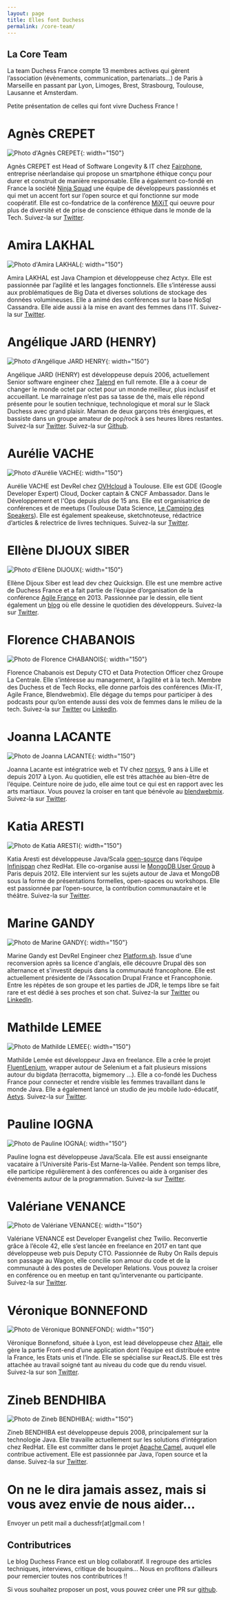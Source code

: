 ```yaml
---
layout: page
title: Elles font Duchess
permalink: /core-team/
---
```


## La Core Team
La team Duchess France compte 13 membres actives qui gèrent l’association (évènements, communication, partenariats…) de Paris à Marseille en passant par Lyon, Limoges, Brest, Strasbourg, Toulouse, Lausanne et Amsterdam.

Petite présentation de celles qui font vivre Duchess France !

# Agnès CREPET
![Photo d'Agnès CREPET](/assets/core-team/Agnes-Crepet-300x300.jpg){: width="150"}

Agnès CREPET est Head of Software Longevity & IT chez [Fairphone](https://www.fairphone.com/en/), entreprise néerlandaise qui propose un smartphone éthique conçu pour durer et construit de manière responsable.
Elle a également co-fondé en France la société [Ninja Squad](https://ninja-squad.fr/) une équipe de développeurs passionnés et qui met un accent fort sur l’open source et qui fonctionne sur mode coopératif.
Elle est  co-fondatrice de la conférence [MiXiT](https://mixitconf.org/en/) qui oeuvre pour plus de diversité et de prise de conscience éthique dans le monde de la Tech.
Suivez-la sur [Twitter](https://twitter.com/agnes_crepet).

# Amira LAKHAL
![Photo d'Amira LAKHAL](/assets/core-team/amira_lakhal.png){: width="150"}

Amira LAKHAL est Java Champion et développeuse chez Actyx.
Elle est passionnée par l’agilité et les langages fonctionnels.
Elle s’intéresse aussi aux problématiques de Big Data et diverses solutions de stockage des données volumineuses.
Elle a animé des conférences sur la base NoSql Cassandra.
Elle aide aussi à la mise en avant des femmes dans l’IT.
Suivez-la sur [Twitter](https://twitter.com/MiraLak).

# Angélique JARD (HENRY)
![Photo d'Angélique JARD HENRY](/assets/core-team/angie-e1617697051713.jpg){: width="150"}

Angélique JARD (HENRY) est développeuse depuis 2006, actuellement Senior software engineer chez [Talend](https://www.talend.com/) en full remote.
Elle a à coeur de changer le monde octet par octet pour un monde meilleur, plus inclusif et accueillant.
Le marrainage n’est pas sa tasse de thé, mais elle répond présente pour le soutien technique, technologique et moral sur le Slack Duchess avec grand plaisir.
Maman de deux garçons très énergiques, et bassiste dans un groupe amateur de pop/rock à ses heures libres restantes.
Suivez-la sur [Twitter](https://twitter.com/aHenryJard).
Suivez-la sur [Github](https://github.com/aHenryJard).

# Aurélie VACHE
![Photo d'Aurélie VACHE](/assets/core-team/aurelie_vache_400x400.jpg){: width="150"}

Aurélie VACHE est DevRel chez [OVHcloud](https://www.ovhcloud.com/fr/) à Toulouse.
Elle est GDE (Google Developer Expert) Cloud, Docker captain & CNCF Ambassador.
Dans le Développement et l'Ops depuis plus de 15 ans.
Elle est organisatrice de conférences et de meetups (Toulouse Data Science, [Le Camping des Speakers](https://camping-speakers.fr/)).
Elle est également speakeuse, sketchnoteuse, rédactrice d’articles & relectrice de livres techniques.
Suivez-la sur [Twitter](https://twitter.com/aurelievache).

# Ellène DIJOUX SIBER
![Photo d'Ellène DIJOUX](/assets/core-team/ellene_dijoux.png){: width="150"}

Ellène Dijoux Siber est lead dev chez Quicksign.
Elle est une membre active de Duchess France et a fait partie de l’équipe d’organisation de la conférence [Agile France](https://conference-agile.fr/) en 2013.
Passionnée par le dessin, elle tient également un [blog](https://uneviededev.wordpress.com/) où elle dessine le quotidien des développeurs.
Suivez-la sur [Twitter](https://twitter.com/ElleneSiber).

# Florence CHABANOIS
![Photo de Florence CHABANOIS](/assets/core-team/fchabanois.jpg){: width="150"}

Florence Chabanois est Deputy CTO et Data Protection Officer chez Groupe La Centrale.
Elle s’intéresse au management, à l’agilité et à la tech.
Membre des Duchess et de Tech Rocks, elle donne parfois des conférences (Mix-IT, Agile France, Blendwebmix).
Elle dégage du temps pour participer à des podcasts pour qu’on entende aussi des voix de femmes dans le milieu de la tech.
Suivez-la sur [Twitter](https://twitter.com/fchabanois) ou [LinkedIn](https://www.linkedin.com/in/florencechabanois/).

# Joanna LACANTE
![Photo de Joanna LACANTE](/assets/core-team/jla-profil-300x300.jpg){: width="150"}

Joanna Lacante est intégratrice web et TV chez [norsys](https://www.norsys.fr/), 9 ans à Lille et depuis 2017 à Lyon.
Au quotidien, elle est très attachée au bien-être de l’équipe.
Ceinture noire de judo, elle aime tout ce qui est en rapport avec les arts martiaux.
Vous pouvez la croiser en tant que bénévole au [blendwebmix](https://www.blendwebmix.com/en/).
Suivez-la sur [Twitter](https://twitter.com/joanna_lacante).

# Katia ARESTI
![Photo de Katia ARESTI](/assets/core-team/katia_aresti.png){: width="150"}

Katia Aresti est développeuse Java/Scala [open-source](https://github.com/karesti) dans l’équipe [Infinispan](https://infinispan.org/) chez RedHat.
Elle co-organise aussi le [MongoDB User Group](https://www.meetup.com/fr-FR/Paris-MongoDB-User-Group/) à Paris depuis 2012.
Elle intervient sur les sujets autour de Java et MongoDB sous la forme de présentations formelles, open-spaces ou workshops.
Elle est passionnée par l’open-source, la contribution communautaire et le théâtre.
Suivez-la sur [Twitter](https://twitter.com/karesti).

# Marine GANDY
![Photo de Marine GANDY](/assets/core-team/MarineGandy.png){: width="150"}

Marine Gandy est DevRel Engineer chez [Platform.sh](https://platform.sh). Issue d'une reconversion après sa licence
d'anglais, elle découvre Drupal dès son alternance et s'investit depuis dans la communauté francophone. Elle est
actuellement présidente de l'Assocation Drupal France et Francophonie. Entre les répètes de son groupe et les parties de
JDR, le temps libre se fait rare et est dédié à ses proches et son chat.
Suivez-la sur [Twitter](https://twitter.com/mupsigraphy) ou [LinkedIn](https://www.linkedin.com/in/marinegandy/).

# Mathilde LEMEE
![Photo de Mathilde LEMEE](/assets/core-team/mathilde_lemee.png){: width="150"}

Mathilde Lemée est développeur Java en freelance.
Elle a crée le projet [FluentLenium](https://github.com/FluentLenium/FluentLenium), wrapper autour de Selenium et a fait plusieurs missions autour du bigdata (terracotta, bigmemory …).
Elle a co-fondé les Duchess France pour connecter et rendre visible les femmes travaillant dans le monde Java.
Elle a également lancé un studio de jeu mobile ludo-éducatif, [Aetys](http://www.aetys.fr/).
Suivez-la sur [Twitter](https://twitter.com/MathildeLemee).

# Pauline IOGNA
![Photo de Pauline IOGNA](/assets/core-team/pauline-iogna.jpg){: width="150"}

Pauline Iogna est développeuse Java/Scala.
Elle est aussi enseignante vacataire à l’Université Paris-Est Marne-la-Vallée.
Pendent son temps libre, elle participe régulièrement à des conférences ou aide à organiser des événements autour de la programmation.
Suivez-la sur [Twitter](https://twitter.com/pauline_io).

# Valériane VENANCE
![Photo de Valériane VENANCE](/assets/core-team/valeriane.jpeg){: width="150"}

Valériane VENANCE est Developer Evangelist chez Twilio.
Reconvertie grâce à l’école 42, elle s’est lancée en freelance en 2017 en tant que développeuse web puis Deputy CTO.
Passionnée de Ruby On Rails depuis son passage au Wagon, elle concilie son amour du code et de la communauté à des postes de Developer Relations.
Vous pouvez la croiser en conférence ou en meetup en tant qu’intervenante ou participante.
Suivez-la sur [Twitter](https://twitter.com/valeriane_IT).

# Véronique BONNEFOND
![Photo de Véronique BONNEFOND](/assets/core-team/vero-1600.jpg){: width="150"}

Véronique Bonnefond, située à Lyon, est lead développeuse chez [Altair](https://www.altair.com/), elle gère la partie Front-end d’une application dont l’équipe est distribuée entre la France, les Etats unis et l’Inde.
Elle se spécialise sur ReactJS.
Elle est très attachée au travail soigné tant au niveau du code que du rendu visuel.
Suivez-la sur son [Twitter](https://twitter.com/bonnefondvero).

# Zineb BENDHIBA
![Photo de Zineb BENDHIBA](/assets/core-team/zineb-1-300x300.jpg){: width="150"}

Zineb BENDHIBA est développeuse depuis 2008, principalement sur la technologie Java.
Elle travaille actuellement sur les solutions d’intégration chez RedHat.
Elle est committer dans le projet [Apache Camel](https://camel.apache.org/), auquel elle contribue activement.
Elle est passionnée par Java, l’open source et la danse.
Suivez-la sur [Twitter](https://twitter.com/ZinebBendhiba).

# On ne le dira jamais assez, mais si vous avez envie de nous aider…
Envoyer un petit mail a duchessfr[at]gmail.com !


## Contributrices

Le blog Duchess France est un blog collaboratif.
Il regroupe des articles techniques, interviews, critique de bouquins… Nous en profitons d’ailleurs pour remercier toutes nos contributrices !!

Si vous souhaitez proposer un post, vous pouvez créer une PR sur [github](https://github.com/DuchessFrance/DuchessFrance.github.io/blob/main/CONTRIBUTING.md).
